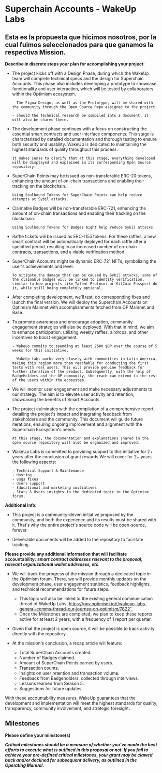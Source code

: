 # Superchain Accounts - WakeUp Labs
## Esta es la propuesta que hicimos nosotros, por la cual fuimos seleccionados para que ganamos la respectiva Mission.


**Describe in discrete steps your plan for accomplishing your project:**

- The project kicks off with a Design Phase, during which the WakeUp team will complete technical specs and the design for Superchain Accounts. This phase also includes developing a prototype to showcase functionality and user interaction, which will be tested by collaborators within the Optimism ecosystem.

      - The Figma Design, as well as the Prototype, will be shared with the community through the Open Source Repo assigned to the project.
  
      - Should the technical research be compiled into a document, it will also be shared there.
 

- The development phase continues with a focus on constructing the essential smart contracts and user interface components. This stage is characterized by detailed documentation and thorough testing to ensure both security and usability. WakeUp is dedicated to maintaining the highest standards of quality throughout this process.

      It makes sense to clarify that at this stage, everything developed will be displayed and explained in its corresponding Open Source repository.

- SuperChain Points may be issued as non-transferable ERC-20 tokens, enhancing the amount of on-chain transactions and enabling their tracking on the blockchain.

      Using Soulbound Tokens for SuperChain Points can help reduce attempts at Sybil attacks.

- Claimable Badges will be non-transferable ERC-721, enhancing the amount of on-chain transactions and enabling their tracking on the blockchain.

      Using Soulbound Tokens for Badges might help reduce Sybil attacks.

- Raffle tickets will be issued as ERC-1155 tokens. For these raffles, a new smart contract will be automatically deployed for each raffle after a specified period, resulting in an increased number of on-chain contracts, transactions, and a viable verification method.

- SuperChain Accounts might be dynamic ERC-721 NFTs, symbolizing the user's achievements and level.

      To mitigate the damage that can be caused by Sybil attacks, some of the claimable badges will be linked to identity verification, similar to how projects like Talent Protocol or GitCoin Passport do it, while still being completely optional.

- After completing development, we’ll test, do corresponding fixes and launch the final version. We will deploy the Superchain Accounts on Optimism Mainnet with accomplishments fetched from OP Mainnet and Base.

- To promote awareness and encourage adoption, community engagement strategies will also be deployed. With that in mind, we aim to enhance participation, utilizing weekly raffles, airdrops, and other incentives to boost engagement.

      - WakeUp commits to spending at least 2500 $OP over the course of 5 weeks for this initiative.

      - WakeUp Labs works very closely with communities in Latin America, making this region more than reachable for conducting the first tests with real users. This will provide genuine feedback for further iteration of the product. Subsequently, with the help of BadgeHolders and the OP community, the reach can extend to the rest of the users within the ecosystem.

- We will monitor user engagement and make necessary adjustments to our strategy. The aim is to elevate user activity and retention, showcasing the benefits of Smart Accounts.

- The project culminates with the compilation of a comprehensive report, detailing the project's impact and integrating feedback from stakeholders and the community. This document will guide future iterations, ensuring ongoing improvement and alignment with the Superchain Ecosystem's needs. 

      At this stage, the documentation and explanations shared in the open source repository will also be organized and improved.

- WakeUp Labs is committed to providing support to this initiative for 2+ years after the conclusion of grant rewards.We will cover for 2+ years the following aspects: 

      - Technical Support & Maintenance
      - Hosting
      - Bugs fixes
      - Users support
      - Educational and marketing initiatives
      - Stats & Users insights in the dedicated topic in the Optimism forum.

**Additional Info:**

- This project is a community-driven initiative proposed by the community, and both the experience and its results must be shared with it. That's why the entire project's source code will be open-source, forever.

- Deliverable documents will be added to the repository to facilitate tracking.

**Please provide any additional information that will facilitate accountability:**
***smart contract addresses relevant to the proposal, relevant organizational wallet addresses, etc.***

* We will track the progress of the mission through a dedicated topic in the Optimism forum. There, we will provide monthly updates on the development phase, user engagement statistics, feedback highlights, and technical recommendations for future steps.
    * This topic will also be linked to the existing general communication thread of WakeUp Labs. https://gov.optimism.io/t/wakeup-labs-general-comms-thread-our-journey-on-optimism/7822``
    * Once the Milestones are completed, we plan to keep these reports active for at least 2 years, with a frequency of 1 report per quarter.

* Given that the project is open source, it will be possible to track activity directly with the repository.

* At the mission's conclusion, a recap article will feature:
    * Total SuperChain Accounts created.
    * Number of Badges claimed.
    * Amount of SuperChain Points earned by users. 
    * Transaction counts.
    * Insights on user retention and transaction volume.
    * Feedback from Badgeholders, collected through interviews.
    * Lessons learned from Season 5.
    * Suggestions for future updates.

With these accountability measures, WakeUp guarantees that the development and implementation will meet the highest standards for quality, transparency, community involvement, and strategic foresight.

## Milestones
**Please define your milestone(s)**

***Critical milestones should be a measure of whether you’ve made the best efforts to execute what is outlined in this proposal or not. If you fail to achieve your pre-defined critical milestones, your grant may be clawed back and/or declined for subsequent delivery, as outlined in the Operating Manual.***


